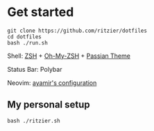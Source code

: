 # Get started

```
git clone https://github.com/ritzier/dotfiles
cd dotfiles
bash ./run.sh
```

Shell: [ZSH](https://wiki.archlinux.org/title/zsh) + [Oh-My-ZSH](https://github.com/ohmyzsh/ohmyzsh) + [Passian Theme](https://github.com/ChesterYue/ohmyzsh-theme-passion)

Status Bar: Polybar

Neovim: [ayamir's configuration](https://github.com/ayamir/nvimdots)

## My personal setup

```
bash ./ritzier.sh
```
